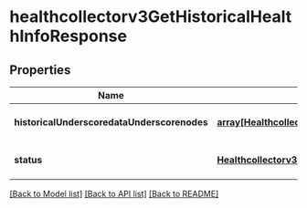 # healthcollectorv3GetHistoricalHealthInfoResponse

## Properties
Name | Type | Description | Notes
------------ | ------------- | ------------- | -------------
**historicalUnderscoredataUnderscorenodes** | [**array[Healthcollectorv3HistoricalDataObject]**](Healthcollectorv3HistoricalDataObject.md) |  | [optional] [default to null]
**status** | [**Healthcollectorv3StatusResponseBase**](Healthcollectorv3StatusResponseBase.md) |  | [optional] [default to null]

[[Back to Model list]](../README.md#documentation-for-models) [[Back to API list]](../README.md#documentation-for-api-endpoints) [[Back to README]](../README.md)


